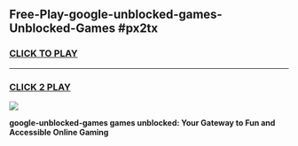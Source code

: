 
## Free-Play-google-unblocked-games-Unblocked-Games #px2tx
<h3>
<a href="https://news.freeplayer.one?title=google-unblocked-games&ref=8M">CLICK TO PLAY</a></h3>
<hr>

<h3>
<a href="https://news.freeplayer.one?title=google-unblocked-games&ref=8M">CLICK 2 PLAY</a>
  
</h3>

<a href="https://news.freeplayer.one?title=google-unblocked-games&ref=8M"><img src="https://clearcache.store/games.png"></a>


**google-unblocked-games games unblocked: Your Gateway to Fun and Accessible Online Gaming**
